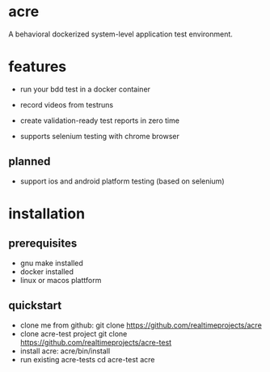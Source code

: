 # acre

A behavioral dockerized system-level application test environment.

# features

- run your bdd test in a docker container
- record videos from testruns
- create validation-ready test reports in zero time

- supports selenium testing with chrome browser

## planned

- support ios and android platform testing (based on selenium)

# installation

## prerequisites

  - gnu make installed
  - docker installed
  - linux or macos plattform

## quickstart

  - clone me from github:
    git clone https://github.com/realtimeprojects/acre
  - clone acre-test project
    git clone https://github.com/realtimeprojects/acre-test
  - install acre:
    acre/bin/install
  - run existing acre-tests
    cd acre-test
    acre


